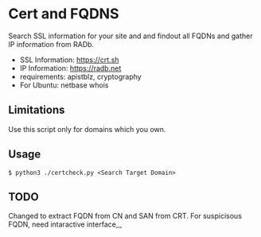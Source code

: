 # Cert and FQDNS
Search SSL information for your site and and findout all FQDNs and gather IP information from RADb.
- SSL Information: https://crt.sh
- IP Information: https://radb.net
- requirements: apistblz, cryptography
- For Ubuntu: netbase whois

Limitations
-----------
Use this script only for domains which you own.


Usage
-----
```
$ python3 ./certcheck.py <Search Target Domain>
```

TODO
----
Changed to extract FQDN from CN and SAN from CRT.
For suspicisous FQDN, need intaractive interface,,,
